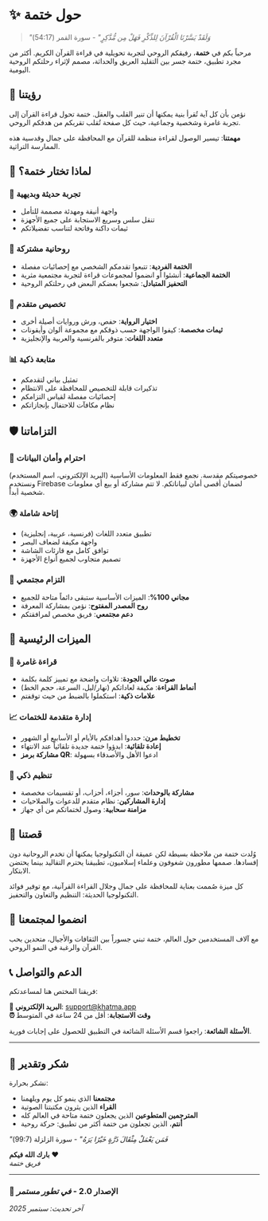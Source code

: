 # ✨ حول ختمة

> *"وَلَقَدْ يَسَّرْنَا الْقُرْآنَ لِلذِّكْرِ فَهَلْ مِن مُّدَّكِرٍ"* - سورة القمر (54:17)

مرحباً بكم في **ختمة**، رفيقكم الروحي لتجربة تحويلية في قراءة القرآن الكريم. أكثر من مجرد تطبيق، ختمة جسر بين التقليد العريق والحداثة، مصمم لإثراء رحلتكم الروحية اليومية.

## 🎯 رؤيتنا

نؤمن بأن كل آية تُقرأ بنية يمكنها أن تنير القلب والعقل. ختمة تحول قراءة القرآن إلى تجربة غامرة وشخصية وجماعية، حيث كل صفحة تُقلب تقربكم من هدفكم الروحي.

**مهمتنا**: تيسير الوصول لقراءة منظمة للقرآن مع المحافظة على جمال وقدسية هذه الممارسة التراثية.

## 🌟 لماذا تختار ختمة؟

### 📱 **تجربة حديثة وبديهية**
- واجهة أنيقة ومهدئة مصممة للتأمل
- تنقل سلس وسريع الاستجابة على جميع الأجهزة
- ثيمات داكنة وفاتحة لتناسب تفضيلاتكم

### 🤝 **روحانية مشتركة**
- **الختمة الفردية**: تتبعوا تقدمكم الشخصي مع إحصائيات مفصلة
- **الختمة الجماعية**: أنشئوا أو انضموا لمجموعات قراءة لتجربة مجتمعية مثرية
- **التحفيز المتبادل**: شجعوا بعضكم البعض في رحلتكم الروحية

### 🎨 **تخصيص متقدم**
- **اختيار الرواية**: حفص، ورش وروايات أصيلة أخرى
- **ثيمات مخصصة**: كيفوا الواجهة حسب ذوقكم مع مجموعة ألوان وأيقونات
- **متعدد اللغات**: متوفر بالفرنسية والعربية والإنجليزية

### 📊 **متابعة ذكية**
- تمثيل بياني لتقدمكم
- تذكيرات قابلة للتخصيص للمحافظة على الانتظام
- إحصائيات مفصلة لقياس التزامكم
- نظام مكافآت للاحتفال بإنجازاتكم

## 🛡️ التزاماتنا

### 🔐 **احترام وأمان البيانات**
خصوصيتكم مقدسة. نجمع فقط المعلومات الأساسية (البريد الإلكتروني، اسم المستخدم) ونستخدم Firebase لضمان أقصى أمان لبياناتكم. لا تتم مشاركة أو بيع أي معلومات شخصية أبداً.

### 🌍 **إتاحة شاملة**
- تطبيق متعدد اللغات (فرنسية، عربية، إنجليزية)
- واجهة مكيفة لضعاف البصر
- توافق كامل مع قارئات الشاشة
- تصميم متجاوب لجميع أنواع الأجهزة

### 💝 **التزام مجتمعي**
- **مجاني 100%**: الميزات الأساسية ستبقى دائماً متاحة للجميع
- **روح المصدر المفتوح**: نؤمن بمشاركة المعرفة
- **دعم مجتمعي**: فريق مخصص لمرافقتكم

## 🚀 الميزات الرئيسية

### 📖 **قراءة غامرة**
- **صوت عالي الجودة**: تلاوات واضحة مع تمييز كلمة بكلمة
- **أنماط القراءة**: مكيفة لعاداتكم (نهار/ليل، السرعة، حجم الخط)
- **علامات ذكية**: استكملوا بالضبط من حيث توقفتم

### 📈 **إدارة متقدمة للختمات**
- **تخطيط مرن**: حددوا أهدافكم بالأيام أو الأسابيع أو الشهور
- **إعادة تلقائية**: ابدؤوا ختمة جديدة تلقائياً عند الانتهاء
- **مشاركة برمز QR**: ادعوا الأهل والأصدقاء بسهولة

### 🎯 **تنظيم ذكي**
- **مشاركة بالوحدات**: سور، أجزاء، أحزاب، أو تقسيمات مخصصة
- **إدارة المشاركين**: نظام متقدم للدعوات والصلاحيات
- **مزامنة سحابية**: وصول لختماتكم من أي جهاز

## 💭 قصتنا

وُلدت ختمة من ملاحظة بسيطة لكن عميقة أن التكنولوجيا يمكنها أن تخدم الروحانية دون إفسادها. صممها مطورون شغوفون وعلماء إسلاميون، تطبيقنا يحترم التقاليد بينما يحتضن الابتكار.

كل ميزة صُممت بعناية للمحافظة على جمال وجلال القراءة القرآنية، مع توفير فوائد التكنولوجيا الحديثة: التنظيم والتعاون والتحفيز.

## 🌟 انضموا لمجتمعنا

مع آلاف المستخدمين حول العالم، ختمة تبني جسوراً بين الثقافات والأجيال، متحدين بحب القرآن والرغبة في النمو الروحي.

## 📞 الدعم والتواصل

فريقنا المختص هنا لمساعدتكم:

**📧 البريد الإلكتروني**: [support@khatma.app](mailto:support@khatma.app)  
**⏰ وقت الاستجابة**: أقل من 24 ساعة في المتوسط

**الأسئلة الشائعة**: راجعوا قسم الأسئلة الشائعة في التطبيق للحصول على إجابات فورية.

---

## 🙏 شكر وتقدير

نشكر بحرارة:
- **مجتمعنا** الذي ينمو كل يوم ويلهمنا
- **القراء** الذين يثرون مكتبتنا الصوتية
- **المترجمين المتطوعين** الذين يجعلون ختمة متاحة في العالم كله
- **أنتم**، الذين تجعلون من ختمة أكثر من تطبيق: حركة روحية

*"فَمَن يَعْمَلْ مِثْقَالَ ذَرَّةٍ خَيْرًا يَرَهُ"* - سورة الزلزلة (99:7)

**بارك الله فيكم** ❤️  
*فريق ختمة*

---

### 🔄 الإصدار 2.0 - *في تطور مستمر*
*آخر تحديث: سبتمبر 2025*